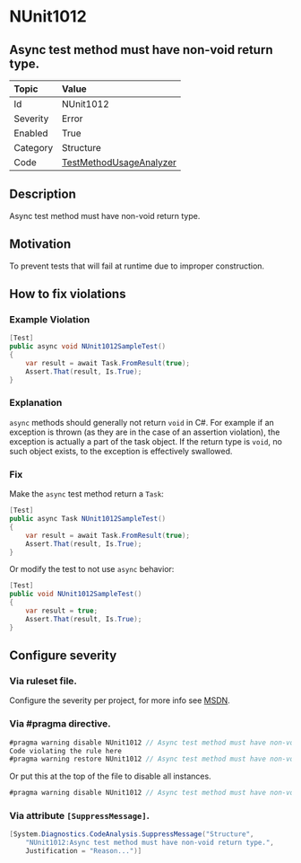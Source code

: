 # NUnit1012

## Async test method must have non-void return type.

| Topic    | Value
| :--      | :--
| Id       | NUnit1012
| Severity | Error
| Enabled  | True
| Category | Structure
| Code     | [TestMethodUsageAnalyzer](https://github.com/nunit/nunit.analyzers/blob/0.2.0/src/nunit.analyzers/TestMethodUsage/TestMethodUsageAnalyzer.cs)

## Description

Async test method must have non-void return type.

## Motivation

To prevent tests that will fail at runtime due to improper construction.

## How to fix violations

### Example Violation

```csharp
[Test]
public async void NUnit1012SampleTest()
{
    var result = await Task.FromResult(true);
    Assert.That(result, Is.True);
}
```

### Explanation

`async` methods should generally not return `void` in C#. For example if an exception is thrown (as they are in the case of an assertion violation), the exception is actually a part of the task object. If the return type is `void`, no such object exists, to the exception is effectively swallowed.

### Fix

Make the `async` test method return a `Task`:

```csharp
[Test]
public async Task NUnit1012SampleTest()
{
    var result = await Task.FromResult(true);
    Assert.That(result, Is.True);
}
```

Or modify the test to not use `async` behavior:

```csharp
[Test]
public void NUnit1012SampleTest()
{
    var result = true;
    Assert.That(result, Is.True);
}
```

<!-- start generated config severity -->
## Configure severity

### Via ruleset file.

Configure the severity per project, for more info see [MSDN](https://msdn.microsoft.com/en-us/library/dd264949.aspx).

### Via #pragma directive.

```csharp
#pragma warning disable NUnit1012 // Async test method must have non-void return type.
Code violating the rule here
#pragma warning restore NUnit1012 // Async test method must have non-void return type.
```

Or put this at the top of the file to disable all instances.
```csharp
#pragma warning disable NUnit1012 // Async test method must have non-void return type.
```

### Via attribute `[SuppressMessage]`.

```csharp
[System.Diagnostics.CodeAnalysis.SuppressMessage("Structure", 
    "NUnit1012:Async test method must have non-void return type.",
    Justification = "Reason...")]
```
<!-- end generated config severity -->
